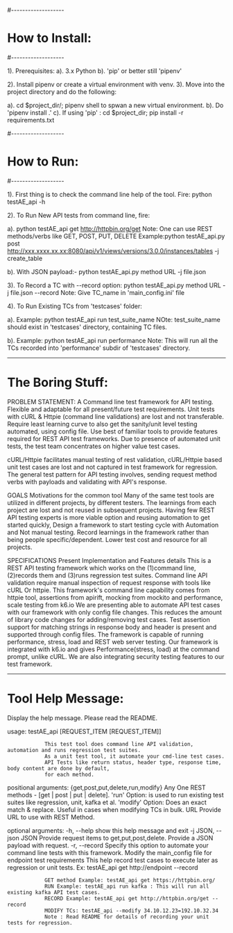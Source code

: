 #-------------------
#  How to Install: 
#-------------------

1). Prerequisites:
a). 3.x Python
b). 'pip' or better still 'pipenv'

2). Install pipenv or create a virtual environment with venv.
3). Move into the project directory and do the following:

a). cd $project_dir/; pipenv shell to spwan a new virtual environment.
b). Do 'pipenv install .' 
c). If using 'pip' : cd $project_dir; pip install -r requirements.txt

#-------------------
# How to Run:
#-------------------

1). First thing is to check the command line help of the tool. 
Fire: python testAE_api -h

2). To Run New API tests from command line, fire:

a). python testAE_api get http://httpbin.org/get
Note: One can use REST methods/verbs like GET, POST, PUT, DELETE
Example:python testAE_api.py post http://xxx.xxxx.xx.xx:8080/api/v1/views/versions/3.0.0/instances/tables -j create_table

b). With JSON payload:- python testAE_api.py method URL -j file.json

3). To Record a TC with --record option: 
python testAE_api.py method URL -j file.json --record
Note: Give TC_name in 'main_config.ini' file

4). To Run Existing TCs from 'testcases' folder:

a). Example: python testAE_api run test_suite_name
NOte: test_suite_name should exist in 'testcases' directory, containing TC files.

b). Example: python testAE_api run performance
Note: This will run all the TCs recorded into 'performance' subdir of 'testcases' directory.
 

-------------------------------------------------------------------------------------------------------------
# The Boring Stuff:

PROBLEM STATEMENT:
A Command line test framework for API testing. Flexible and adaptable for all present/future test requirements.
Unit tests with cURL & Httpie (command line validations) are lost and not transferable.
Require least learning curve to also get the sanity/unit level testing automated, using config file.
Use best of familiar tools to provide features required for REST API test frameworks.
Due to presence of automated unit tests, the test team concentrates on higher value test cases.

cURL/Httpie facilitates manual testing of rest validation, cURL/Httpie based unit test cases are lost and not captured in test framework for regression.
The general test pattern for API testing involves, sending request method verbs with payloads and validating with API's response. 

GOALS
Motivations for the common tool
Many of the same test tools are utilized in different projects, by different testers.
The learnings from each project are lost and not reused in subsequent projects.
Having few REST API testing experts is more viable option and reusing automation to get started quickly,
Design a framework to start testing cycle with Automation and Not manual testing.
Record learnings in the framework rather than being people specific/dependent. 
Lower test cost and resource for all projects.

SPECIFICATIONS
Present Implementation and Features details
This is a REST API testing framework which works on the (1)command line, (2)records them and (3)runs regression test suites.
Command line API validation require manual inspection of request response with tools like cURL Or httpie. This framework's command line capability comes from httpie tool, assertions from apirift, mocking from mockito and performance, scale testing from k6.io
We are presenting able to automate API test cases with our framework with only config file changes. This reduces the amount of library code changes for adding/removing test cases. 
Test assertion support for matching strings in response body and header is present and supported through config files.
The framework is capable of running performance, stress, load and REST web server testing.
Our framework is integrated with k6.io and gives Performance(stress, load) at the command prompt, unlike cURL. 
We are also integrating security testing features to our test framework.

---------------------------------------------------------------------------------------------------------
# Tool Help Message:

Display the help message. Please read the README.

usage: testAE_api <METHOD> <URL> [REQUEST_ITEM [REQUEST_ITEM]]

                This test tool does command line API validation, automation and runs regression test suites.
                As a unit test tool, it automate your cmd-line test cases.
                API Tests like return status, header type, response time, body content are done by default,
                for each method.

positional arguments:
  {get,post,put,delete,run,modify}
                        Any One REST methods - [get | post | put | delete].
                        'run' Option: is used to run existing test suites like
                        regression, unit, kafka et al. 'modify' Option: Does
                        an exact match & replace. Useful in cases when
                        modifying TCs in bulk.
  URL                   Provide URL to use with REST Method.

optional arguments:
  -h, --help            show this help message and exit
  -j JSON, --json JSON  Provide request items to get,put,post,delete. Provide
                        a JSON payload with request.
  -r, --record          Specify this option to automate your command line
                        tests with this framework. Modify the main_config file
                        for endpoint test requirements This help record test
                        cases to execute later as regression or unit tests.
                        Ex: testAE_api get http://endpoint --record

                GET method Example: testAE_api get https://httpbin.org/
                RUN Example: testAE_api run kafka : This will run all existing kafka API test cases.
                RECORD Example: testAE_api get http://httpbin.org/get --record
                MODIFY TCs: testAE_api --modify 34.10.12.23=192.10.32.34
                Note : Read README for details of recording your unit tests for regression.